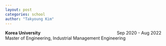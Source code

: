 ```yaml
---
layout: post
categories: school
author: "Takyoung Kim"
---
```


<strong>Korea University</strong> <span style="float:right">Sep 2020 - Aug 2022</span><br>
Master of Engineering, Industrial Management Engineering